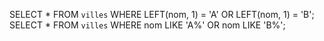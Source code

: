 SELECT * FROM `villes` WHERE LEFT(nom, 1) = 'A' OR LEFT(nom, 1) = 'B';
SELECT * FROM `villes` WHERE nom LIKE 'A%' OR nom LIKE 'B%';